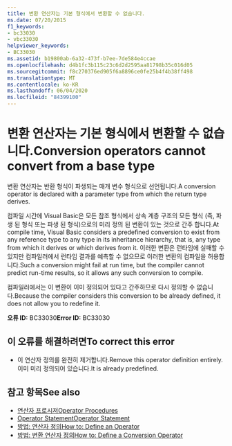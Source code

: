 ```yaml
---
title: 변환 연산자는 기본 형식에서 변환할 수 없습니다.
ms.date: 07/20/2015
f1_keywords:
- bc33030
- vbc33030
helpviewer_keywords:
- BC33030
ms.assetid: b19800ab-6a32-473f-b7ee-7de584e4ccae
ms.openlocfilehash: d4b1fc3b115c23c6d2d2595aa81798b35c016d05
ms.sourcegitcommit: f8c270376ed905f6a8896ce0fe25b4f4b38ff498
ms.translationtype: MT
ms.contentlocale: ko-KR
ms.lasthandoff: 06/04/2020
ms.locfileid: "84399100"
---
```

# <a name="conversion-operators-cannot-convert-from-a-base-type"></a><span data-ttu-id="98394-102">변환 연산자는 기본 형식에서 변환할 수 없습니다.</span><span class="sxs-lookup"><span data-stu-id="98394-102">Conversion operators cannot convert from a base type</span></span>
<span data-ttu-id="98394-103">변환 연산자는 반환 형식이 파생되는 매개 변수 형식으로 선언됩니다.</span><span class="sxs-lookup"><span data-stu-id="98394-103">A conversion operator is declared with a parameter type from which the return type derives.</span></span>  
  
 <span data-ttu-id="98394-104">컴파일 시간에 Visual Basic은 모든 참조 형식에서 상속 계층 구조의 모든 형식 (즉, 파생 된 형식 또는 파생 된 형식)으로의 미리 정의 된 변환이 있는 것으로 간주 합니다.</span><span class="sxs-lookup"><span data-stu-id="98394-104">At compile time, Visual Basic considers a predefined conversion to exist from any reference type to any type in its inheritance hierarchy, that is, any type from which it derives or which derives from it.</span></span> <span data-ttu-id="98394-105">이러한 변환은 런타임에 실패할 수 있지만 컴파일러에서 런타임 결과를 예측할 수 없으므로 이러한 변환의 컴파일을 허용합니다.</span><span class="sxs-lookup"><span data-stu-id="98394-105">Such a conversion might fail at run time, but the compiler cannot predict run-time results, so it allows any such conversion to compile.</span></span>  
  
 <span data-ttu-id="98394-106">컴파일러에서는 이 변환이 이미 정의되어 있다고 간주하므로 다시 정의할 수 없습니다.</span><span class="sxs-lookup"><span data-stu-id="98394-106">Because the compiler considers this conversion to be already defined, it does not allow you to redefine it.</span></span>  
  
 <span data-ttu-id="98394-107">**오류 ID:** BC33030</span><span class="sxs-lookup"><span data-stu-id="98394-107">**Error ID:** BC33030</span></span>  
  
## <a name="to-correct-this-error"></a><span data-ttu-id="98394-108">이 오류를 해결하려면</span><span class="sxs-lookup"><span data-stu-id="98394-108">To correct this error</span></span>  
  
- <span data-ttu-id="98394-109">이 연산자 정의를 완전히 제거합니다.</span><span class="sxs-lookup"><span data-stu-id="98394-109">Remove this operator definition entirely.</span></span> <span data-ttu-id="98394-110">이미 미리 정의되어 있습니다.</span><span class="sxs-lookup"><span data-stu-id="98394-110">It is already predefined.</span></span>  
  
## <a name="see-also"></a><span data-ttu-id="98394-111">참고 항목</span><span class="sxs-lookup"><span data-stu-id="98394-111">See also</span></span>

- [<span data-ttu-id="98394-112">연산자 프로시저</span><span class="sxs-lookup"><span data-stu-id="98394-112">Operator Procedures</span></span>](../programming-guide/language-features/procedures/operator-procedures.md)
- [<span data-ttu-id="98394-113">Operator Statement</span><span class="sxs-lookup"><span data-stu-id="98394-113">Operator Statement</span></span>](../language-reference/statements/operator-statement.md)
- [<span data-ttu-id="98394-114">방법: 연산자 정의</span><span class="sxs-lookup"><span data-stu-id="98394-114">How to: Define an Operator</span></span>](../programming-guide/language-features/procedures/how-to-define-an-operator.md)
- [<span data-ttu-id="98394-115">방법: 변환 연산자 정의</span><span class="sxs-lookup"><span data-stu-id="98394-115">How to: Define a Conversion Operator</span></span>](../programming-guide/language-features/procedures/how-to-define-a-conversion-operator.md)
